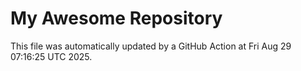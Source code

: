 # My Awesome Repository

This file was automatically updated by a GitHub Action at Fri Aug 29 07:16:25 UTC 2025.
